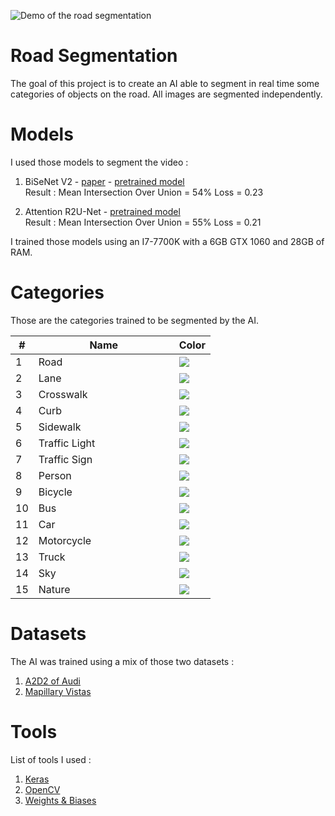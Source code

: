 <p align="center">

![Demo of the road segmentation](image/demo.gif)

</p>

# Road Segmentation
The goal of this project is to create an AI able to segment in real time some categories of objects on the road.
All images are segmented independently.

# Models
I used those models to segment the video :
1. BiSeNet V2 - [paper](https://arxiv.org/abs/2004.02147) - [pretrained model](https://github.com/n-rocher/RoadSegmentation/blob/main/models/BiSeNet-V2_MultiDataset_512-512_epoch-13_loss-0.23_miou_0.54.h5)<br/>
    Result : Mean Intersection Over Union = 54% Loss = 0.23

2. Attention R2U-Net - [pretrained model](https://github.com/n-rocher/RoadSegmentation/blob/main/models/AttentionResUNet-F16_MultiDataset_512-512_epoch-26_loss-0.21_miou_0.55.h5)<br/>
    Result : Mean Intersection Over Union = 55% Loss = 0.21


I trained those models using an I7-7700K with a 6GB GTX 1060 and 28GB of RAM.

# Categories
Those are the categories trained to be segmented by the AI.

<table class="categories">
    <thead>
        <tr>
            <th>#</th>
            <th>&nbsp;&nbsp;&nbsp;&nbsp;&nbsp;&nbsp;&nbsp;&nbsp;&nbsp;&nbsp;&nbsp;&nbsp;&nbsp;&nbsp;&nbsp;&nbsp;&nbsp;&nbsp;&nbsp;Name&nbsp;&nbsp;&nbsp;&nbsp;&nbsp;&nbsp;&nbsp;&nbsp;&nbsp;&nbsp;&nbsp;&nbsp;&nbsp;&nbsp;&nbsp;&nbsp;&nbsp;&nbsp;&nbsp;</th>
            <th>Color</th>
        </tr>
    </thead>
    <tbody>
        <tr><td>1</td><td>Road</td><td><img src="https://via.placeholder.com/70x25/4b4b4b/000000?text=+"/></td></tr>
        <tr><td>2</td><td>Lane</td><td><img src="https://via.placeholder.com/70x25/ffffff/000000?text=+"/></td></tr>
        <tr><td>3</td><td>Crosswalk</td><td><img src="https://via.placeholder.com/70x25/c88080/000000?text=+"/></td></tr>
        <tr><td>4</td><td>Curb</td><td><img src="https://via.placeholder.com/70x25/969696/000000?text=+"/></td></tr>
        <tr><td>5</td><td>Sidewalk</td><td><img src="https://via.placeholder.com/70x25/f423e8/000000?text=+"/></td></tr>
        <tr><td>6</td><td>Traffic Light</td><td><img src="https://via.placeholder.com/70x25/faaa1e/000000?text=+"/></td></tr>
        <tr><td>7</td><td>Traffic Sign</td><td><img src="https://via.placeholder.com/70x25/ffff00/000000?text=+"/></td></tr>
        <tr><td>8</td><td>Person</td><td><img src="https://via.placeholder.com/70x25/ff0000/000000?text=+"/></td></tr>
        <tr><td>9</td><td>Bicycle</td><td><img src="https://via.placeholder.com/70x25/582900/000000?text=+"/></td></tr>
        <tr><td>10</td><td>Bus</td><td><img src="https://via.placeholder.com/70x25/ff0f93/000000?text=+"/></td></tr>
        <tr><td>11</td><td>Car</td><td><img src="https://via.placeholder.com/70x25/00ff8e/000000?text=+"/></td></tr>
        <tr><td>12</td><td>Motorcycle</td><td><img src="https://via.placeholder.com/70x25/0000e6/000000?text=+"/></td></tr>
        <tr><td>13</td><td>Truck</td><td><img src="https://via.placeholder.com/70x25/4b0aaa/000000?text=+"/></td></tr>
        <tr><td>14</td><td>Sky</td><td><img src="https://via.placeholder.com/70x25/87ceff/000000?text=+"/></td></tr>
        <tr><td>15</td><td>Nature</td><td><img src="https://via.placeholder.com/70x25/6b8e23/000000?text=+"/></td></tr>
    </tbody>
</table>

# Datasets
The AI was trained using a mix of those two datasets :
1. [A2D2 of Audi](https://www.a2d2.audi/a2d2/en.html) 
2. [Mapillary Vistas](https://www.mapillary.com/dataset/vistas)


# Tools
List of tools I used :
1. [Keras](https://keras.io/)
2. [OpenCV](https://opencv.org/)
3. [Weights & Biases](https://wandb.ai/)
